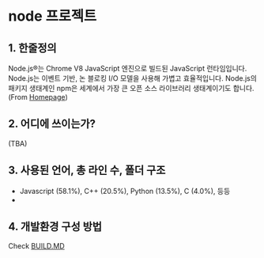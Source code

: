 # node 프로젝트

## 1. 한줄정의
Node.js®는 Chrome V8 JavaScript 엔진으로 빌드된 JavaScript 런타임입니다. Node.js는 이벤트 기반, 논 블로킹 I/O 모델을 사용해 가볍고 효율적입니다. Node.js의 패키지 생태계인 npm은 세계에서 가장 큰 오픈 소스 라이브러리 생태계이기도 합니다. (From [Homepage](https://nodejs.org/ko/))

## 2. 어디에 쓰이는가?
(TBA)

## 3. 사용된 언어, 총 라인 수, 폴더 구조
- Javascript (58.1%), C++ (20.5%), Python (13.5%), C (4.0%), 등등
- 


## 4. 개발환경 구성 방법
Check [BUILD.MD](https://github.com/nodejs/node/blob/master/BUILDING.md)

